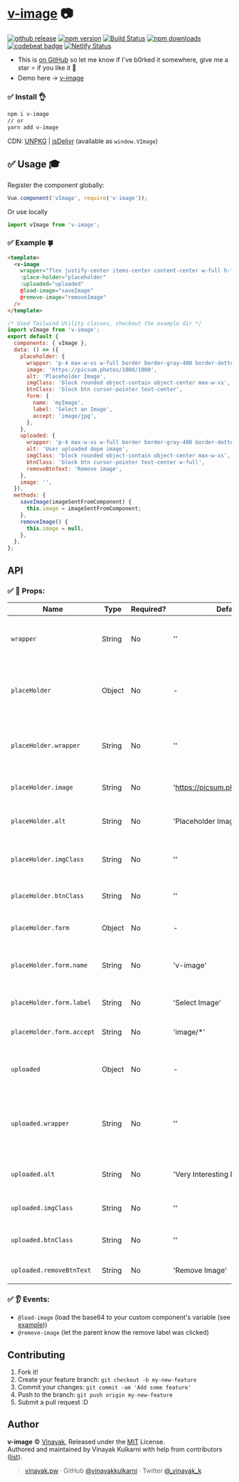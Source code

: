 # [v-image](https://vinayakkulkarni.github.io/v-image/) 📷
<a href="https://github.com/vinayakkulkarni/v-image/releases/latest"><img src="https://img.shields.io/github/release/vinayakkulkarni/v-image.svg" alt="github release"></a> <a href="http://npmjs.org/package/v-image"><img src="https://img.shields.io/npm/v/v-image.svg" alt="npm version"></a> <a href="https://travis-ci.org/vinayakkulkarni/v-image"><img src="https://travis-ci.org/vinayakkulkarni/v-image.svg?branch=master" alt="Build Status"></a> <a href="http://npm-stat.com/charts.html?package=v-image"><img src="https://img.shields.io/npm/dm/v-image.svg" alt="npm downloads"></a> [![codebeat badge](https://codebeat.co/badges/055e70c6-1d9c-4d11-9059-2b6960b84731)](https://codebeat.co/projects/github-com-vinayakkulkarni-v-image-master) [![Netlify Status](https://api.netlify.com/api/v1/badges/341e9f45-256e-4ad0-9f7f-b948b60f4e99/deploy-status)](https://app.netlify.com/sites/v-image/deploys)

+ This is [on GitHub](https://github.com/vinayakkulkarni/v-image)  so let me know if I've b0rked it somewhere, give me a star :star: if you like it :beers:
+ Demo here -> [v-image](https://vinayakkulkarni.github.io/v-image/)

### :white_check_mark: Install :ok_hand:
``` bash
npm i v-image
// or
yarn add v-image
```

CDN: [UNPKG](https://unpkg.com/v-image/dist/) | [jsDelivr](https://cdn.jsdelivr.net/npm/v-image/dist/) (available as `window.VImage`)

## :white_check_mark: Usage :mortar_board:

Register the component globally:
```javascript
Vue.component('vImage', require('v-image'));
```
Or use locally
```javascript
import vImage from 'v-image';
```

### :white_check_mark: Example :four_leaf_clover:

```html
<template>
  <v-image
    wrapper="flex justify-center items-center content-center w-full h-full"
    :place-holder="placeholder"
    :uploaded="uploaded"
    @load-image="saveImage"
    @remove-image="removeImage"
  />
</template>
```
```js
/* Used Tailwind Utility classes, checkout the example dir */
import vImage from 'v-image';
export default {
  components: { vImage },
  data: () => ({
    placeholder: {
      wrapper: 'p-4 max-w-xs w-full border border-gray-400 border-dotted',
      image: 'https://picsum.photos/1000/1000',
      alt: 'Placeholder Image',
      imgClass: 'block rounded object-contain object-center max-w-xs',
      btnClass: 'block btn cursor-pointer text-center',
      form: {
        name: 'myImage',
        label: 'Select an Image',
        accept: 'image/jpg',
      },
    },
    uploaded: {
      wrapper: 'p-4 max-w-xs w-full border border-gray-400 border-dotted',
      alt: 'User uploaded dope image',
      imgClass: 'block rounded object-contain object-center max-w-xs',
      btnClass: 'block btn cursor-pointer text-center w-full',
      removeBtnText: 'Remove image',
    },
    image: '',
  }),
  methods: {
    saveImage(imageSentFromComponent) {
      this.image = imageSentFromComponent;
    },
    removeImage() {
      this.image = null;
    },
  },
};
```
## API

### :white_check_mark: :book: Props:
|   Name  |   Type    |     Required?   |   Default   |   Description   |
|   ---   |   ---     |     ---         |   ---       |   ---           |
| `wrapper` | String  | No | '' | The wrapper classes for the top level `<div>`|
| `placeHolder` | Object  | No | - |  The placeholder image & input related code|
| `placeHolder.wrapper` | String  | No | '' | Any wrapper classes for the placeholder `<div>` |
| `placeHolder.image` | String  | No | 'https://picsum.photos/200x200' |  The placeholder image |
| `placeHolder.alt` | String  | No | 'Placeholder Image' |  The placeholder image alt attribute |
| `placeHolder.imgClass` | String  | No | '' |  Any placeholder image classes |
| `placeHolder.btnClass` | String  | No | '' |  `Select Image` button classes |
| `placeHolder.form` | Object  | No | - |  The placeholder input form |
| `placeHolder.form.name` | String  | No | 'v-image' |  Enable the label to interact with the `<input />`|
| `placeHolder.form.label` | String  | No | 'Select Image' |  The label/button text |
| `placeHolder.form.accept` | String  | No | 'image/*' |  Abilty to accept file types |
| `uploaded` | Object  | No | - |  The user uploaded image related `Object` |
| `uploaded.wrapper` | String  | No | '' | Any wrapper classes for the uploaded image `<div>` |
| `uploaded.alt` | String  | No | 'Very Interesting Image' |  The actual uploaded image alt attribute |
| `uploaded.imgClass` | String  | No | '' |  Uploaded image classes |
| `uploaded.btnClass` | String  | No | '' |  `Remove Image` button classes |
| `uploaded.removeBtnText` | String  | No | 'Remove Image' |  `Remove Image` button text |


### :white_check_mark: :ear: Events:
+ `@load-image` (load the base64 to your custom component's variable (see [example](https://github.com/vinayakkulkarni/v-image/tree/master/example)))
+ `@remove-image` (let the parent know the remove label was clicked)

## Contributing

1.  Fork it!
2.  Create your feature branch: `git checkout -b my-new-feature`
3.  Commit your changes: `git commit -am 'Add some feature'`
4.  Push to the branch: `git push origin my-new-feature`
5.  Submit a pull request :D

## Author

**v-image** © [Vinayak](https://github.com/vinayakkulkarni), Released under the [MIT](./LICENSE) License.<br>
Authored and maintained by Vinayak Kulkarni with help from contributors ([list](https://github.com/vinayakkulkarni/v-image/contributors)).

> [vinayak.pw](https://vinayak.pw) · GitHub [@vinayakkulkarni](https://github.com/vinayakkulkarni) · Twitter [@\_vinayak_k](https://twitter.com/_vinayak_k)

